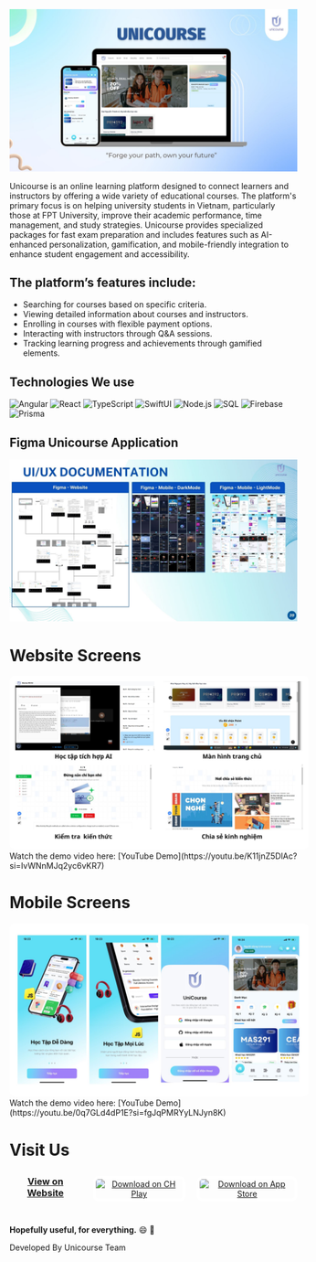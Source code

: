![alt text](https://github.com/SE-Capstone-Project-UNICOURSE/.github/blob/main/profile/Resources/unicourse.jpg)

Unicourse is an online learning platform designed to connect learners and instructors by offering a wide variety of educational courses. The platform's primary focus is on helping university students in Vietnam, particularly those at FPT University, improve their academic performance, time management, and study strategies. Unicourse provides specialized packages for fast exam preparation and includes features such as AI-enhanced personalization, gamification, and mobile-friendly integration to enhance student engagement and accessibility.


## The platform’s features include:

- Searching for courses based on specific criteria.
- Viewing detailed information about courses and instructors.
- Enrolling in courses with flexible payment options.
- Interacting with instructors through Q&A sessions.
- Tracking learning progress and achievements through gamified elements.



## Technologies We use
![Angular](https://img.shields.io/badge/-Angular-000000?style=flat&logo=angular&logoColor=DD0031)
![React](https://img.shields.io/badge/-React-222222?style=flat&logo=React&logoColor=61DAFB)
![TypeScript](https://img.shields.io/badge/-TypeScript-000000?style=flat&logo=typescript)
![SwiftUI](https://img.shields.io/badge/-SwiftUI-000000?style=flat&logo=swift)
![Node.js](https://img.shields.io/badge/-Node.js-222222?style=flat&logo=node.js&logoColor=339933)
![SQL](https://img.shields.io/badge/-SQL-000000?style=flat&logo=postgresql)
![Firebase](https://img.shields.io/badge/Firebase-222222?style=flat-square&logo=firebase)
![Prisma](https://img.shields.io/badge/-Prisma-000000?style=flat&logo=prisma)


## Figma Unicourse Application

[![Figma Whale Home Application](https://github.com/SE-Capstone-Project-UNICOURSE/.github/blob/main/profile/Resources/figma-unicourse.jpg)](https://github.com/SE-Capstone-Project-UNICOURSE/.github/blob/main/Resources/figma-unicourse.jpg)




# Website Screens
<div style="width: 100%; height: 300;">
  <img src="https://github.com/SE-Capstone-Project-UNICOURSE/.github/blob/main/profile/Resources/unicourse-website.jpg" alt="Mobile Screen" style="width: 100%; height: 100%;border: 10px solid white; border-radius: 10px">
    Watch the demo video here: [YouTube Demo](https://youtu.be/K11jnZ5DlAc?si=IvWNnMJq2yc6vKR7)
</div>

# Mobile Screens
<div style="width: 100%; height: 300;">
  <img src="https://github.com/SE-Capstone-Project-UNICOURSE/.github/blob/main/profile/Resources/unicourse-mobile.jpg" alt="Mobile Screen" style="width: 100%; height: 100%;border: 10px solid white; border-radius: 10px">
  Watch the demo video here: [YouTube Demo](https://youtu.be/0q7GLd4dP1E?si=fgJqPMRYyLNJyn8K)
</div>


# 

# Visit Us
<div style="display: flex; justify-content: space-around; align-items: center; gap: 20px; margin-bottom: 30px">
  <!-- View on Website -->
  <div style="text-align: center; width: '30%' ">
    <a href="https://unicourse.vn" target="_blank">
     <p style="margin-top: 10px; font-size: 16px; font-weight: bold;">View on Website</p>
    </a>
  </div>

  <!-- Download on CH Play -->
  <div style="text-align: center; width: '30%'">
    <a href="https://play.google.com/store/apps/details?id=com.kane.dev.unicourse" target="_blank">
      <img src="https://cdn.pixabay.com/photo/2021/09/22/16/07/google-play-6647242_1280.png" 
           alt="Download on CH Play" 
           style="width: 200px; height: auto; border: 5px solid white; border-radius: 10px">
    </a>
  </div>

  <!-- Download on App Store -->
  <div style="text-align: center; width: '30%'">
    <a href="https://apps.apple.com/vn/app/unicourse/id6736771264" target="_blank">
      <img src="https://upload.wikimedia.org/wikipedia/commons/thumb/3/3c/Download_on_the_App_Store_Badge.svg/2560px-Download_on_the_App_Store_Badge.svg.png" 
           alt="Download on App Store" 
           style="width: 200px; height: auto; border: 5px solid white; border-radius: 10px">
    </a>
  </div>
</div>

**Hopefully useful, for everything.** :smile: :punch:

Developed By Unicourse Team
